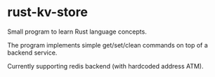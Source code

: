 rust-kv-store
=============

Small program to learn Rust language concepts.

The program implements simple get/set/clean commands
on top of a backend service.

Currently supporting redis backend (with hardcoded address ATM).